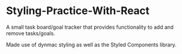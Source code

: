 # Styling-Practice-With-React
A small task board/goal tracker that provides functionality to add and remove tasks/goals.

Made use of dynmac styling as well as the Styled Components library.
